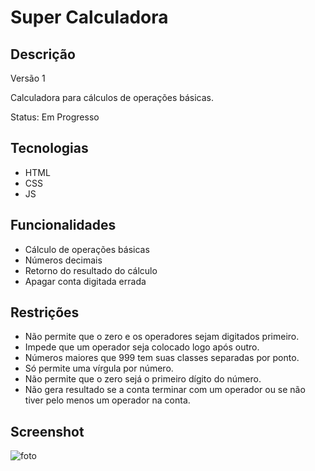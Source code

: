 # Super Calculadora

## Descrição
Versão 1

Calculadora para cálculos de operações básicas.

Status: Em Progresso

## Tecnologias
- HTML
- CSS
- JS

## Funcionalidades
- Cálculo de operações básicas
- Números decimais
- Retorno do resultado do cálculo
- Apagar conta digitada errada

## Restrições
- Não permite que o zero e os operadores sejam digitados primeiro.
- Impede que um operador seja colocado logo após outro.
- Números maiores que 999 tem suas classes separadas por ponto.
- Só permite uma vírgula por número.
- Não permite que o zero sejá o primeiro dígito do número.
- Não gera resultado se a conta terminar com um operador ou se não tiver pelo menos um operador na conta.

## Screenshot
![foto](https://github.com/SharpShards/super-calculadora/assets/123817885/64cc2fed-fbd6-4184-968b-da8b37a4bfdd)
